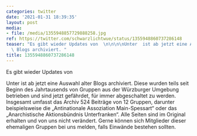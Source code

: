 ```yaml
---
categories: twitter
date: '2021-01-31 18:39:35'
layout: post
media:
- file: /media/1355948857729888258.jpg
ref: https://twitter.com/schwarzlichtwue/status/1355948860737286148
teaser: "Es gibt wieder Updates von  \n\n\n\nUnter  ist ab jetzt eine Auswahl alter\
  \ Blogs archiviert. "
title: 1355948860737286148
---
```

Es gibt wieder Updates von  



Unter  ist ab jetzt eine Auswahl alter Blogs archiviert. 
Diese wurden teils seit Beginn des Jahrtausends von Gruppen aus der Würzburger Umgebung betrieben und sind jetzt gefährdet, für immer abgeschaltet zu werden.
Insgesamt umfasst das Archiv 524 Beiträge von 12 Gruppen, darunter beispielsweise die „Antinationale Assoziation Main-Spessart“ oder das „Anarchistische Aktionsbündnis Unterfranken“.
Alle Seiten sind im Original erhalten und von uns nicht verändert. Gerne können sich Mitglieder dieser ehemaligen Gruppen bei uns melden, falls Einwände bestehen sollten.